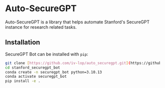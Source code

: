 # Auto-SecureGPT

Auto-SecureGPT is a library that helps automate Stanford's SecureGPT instance for research related tasks.

## Installation
SecureGPT Bot can be installed with `pip`:
```bash
git clone [https://github.com/iv-lop/auto_securegpt.git](https://github.com/iv-lop/auto_securegpt.git)
cd stanford_securegpt_bot
conda create -n securegpt_bot python=3.10.13
conda activate securegpt_bot
pip install -e .
```
